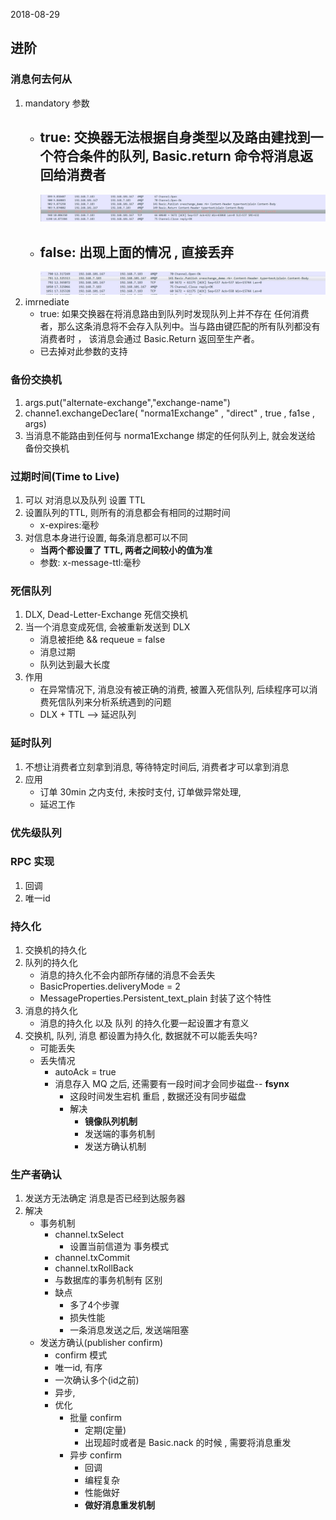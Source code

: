 2018-08-29

## 进阶

### 消息何去何从
1. mandatory 参数
    - true: 交换器无法根据自身类型以及路由建找到一个符合条件的队列, Basic.return 命令将消息返回给消费者
        - 
        ![](1.jpg)
    - false: 出现上面的情况 , 直接丢弃 
        -
        ![](2.jpg)
2. imrnediate
    - true: 如果交换器在将消息路由到队列时发现队列上并不存在
            任何消费者，那么这条消息将不会存入队列中。当与路由键匹配的所有队列都没有消费者时 ，
            该消息会通过 Basic.Return 返回至生产者。
    - 已去掉对此参数的支持

### 备份交换机
1. args.put("alternate-exchange","exchange-name")
2. channe1.exchangeDec1are( "norma1Exchange" , "direct" , true , fa1se , args)
3. 当消息不能路由到任何与 norma1Exchange 绑定的任何队列上, 就会发送给  备份交换机

### 过期时间(Time to Live)
1. 可以 对消息以及队列 设置 TTL
2. 设置队列的TTL, 则所有的消息都会有相同的过期时间
    - x-expires:毫秒
3. 对信息本身进行设置, 每条消息都可以不同
    - **当两个都设置了 TTL, 两者之间较小的值为准**
    - 参数: x-message-ttl:毫秒
    
### 死信队列
1. DLX, Dead-Letter-Exchange 死信交换机
2. 当一个消息变成死信, 会被重新发送到 DLX
    - 消息被拒绝 && requeue = false
    - 消息过期
    - 队列达到最大长度
3. 作用
    - 在异常情况下, 消息没有被正确的消费, 被置入死信队列, 后续程序可以消费死信队列来分析系统遇到的问题
    - DLX + TTL --> 延迟队列

### 延时队列
1. 不想让消费者立刻拿到消息, 等待特定时间后, 消费者才可以拿到消息
2. 应用
    - 订单 30min 之内支付, 未按时支付, 订单做异常处理, 
    - 延迟工作

### 优先级队列


### RPC 实现
1. 回调
2. 唯一id

### 持久化
1. 交换机的持久化
2. 队列的持久化
    - 消息的持久化不会内部所存储的消息不会丢失
    - BasicProperties.deliveryMode = 2
    - MessageProperties.Persistent_text_plain 封装了这个特性
3. 消息的持久化
    - 消息的持久化 以及 队列 的持久化要一起设置才有意义
4. 交换机, 队列, 消息 都设置为持久化, 数据就不可以能丢失吗?
    - 可能丢失
    - 丢失情况
        - autoAck = true
        - 消息存入 MQ 之后, 还需要有一段时间才会同步磁盘-- **fsynx**
            - 这段时间发生宕机 重启 , 数据还没有同步磁盘
            - 解决
                - **镜像队列机制**
                - 发送端的事务机制
                - 发送方确认机制

### 生产者确认
1. 发送方无法确定 消息是否已经到达服务器
2. 解决
    - 事务机制
        - channel.txSelect
            - 设置当前信道为 事务模式
        - channel.txCommit
        - channel.txRollBack
        - 与数据库的事务机制有 区别
        - 缺点
            - 多了4个步骤
            - 损失性能
            - 一条消息发送之后, 发送端阻塞
    - 发送方确认(publisher confirm)
        - confirm 模式
        - 唯一id, 有序
        - 一次确认多个(id之前)
        - 异步, 
        - 优化
            - 批量 confirm
                - 定期(定量) 
                - 出现超时或者是 Basic.nack 的时候 , 需要将消息重发
            - 异步 confirm
                - 回调
                - 编程复杂
                - 性能做好
                - **做好消息重发机制**
